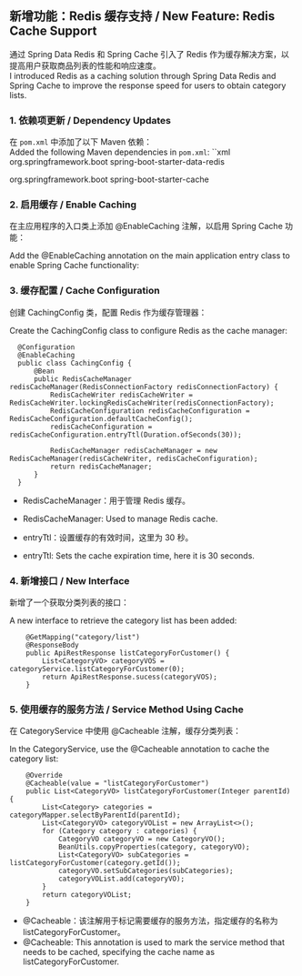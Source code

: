 ## 新增功能：Redis 缓存支持 / New Feature: Redis Cache Support

通过 Spring Data Redis 和 Spring Cache 引入了 Redis 作为缓存解决方案，以提高用户获取商品列表的性能和响应速度。  
I introduced Redis as a caching solution through Spring Data Redis and Spring Cache to improve the response speed for users to obtain category lists.

### 1. 依赖项更新 / Dependency Updates

在 `pom.xml` 中添加了以下 Maven 依赖：  
Added the following Maven dependencies in `pom.xml`:
        ``xml
<dependency>
    <groupId>org.springframework.boot</groupId>
    <artifactId>spring-boot-starter-data-redis</artifactId>
</dependency>

<dependency>
    <groupId>org.springframework.boot</groupId>
    <artifactId>spring-boot-starter-cache</artifactId>
</dependency>

### 2. 启用缓存 / Enable Caching
在主应用程序的入口类上添加 @EnableCaching 注解，以启用 Spring Cache 功能：

Add the @EnableCaching annotation on the main application entry class to enable Spring Cache functionality:

### 3. 缓存配置 / Cache Configuration
创建 CachingConfig 类，配置 Redis 作为缓存管理器：

Create the CachingConfig class to configure Redis as the cache manager:

      @Configuration
      @EnableCaching
      public class CachingConfig {
          @Bean
          public RedisCacheManager redisCacheManager(RedisConnectionFactory redisConnectionFactory) {
              RedisCacheWriter redisCacheWriter = RedisCacheWriter.lockingRedisCacheWriter(redisConnectionFactory);
              RedisCacheConfiguration redisCacheConfiguration = RedisCacheConfiguration.defaultCacheConfig();
              redisCacheConfiguration = redisCacheConfiguration.entryTtl(Duration.ofSeconds(30));
      
              RedisCacheManager redisCacheManager = new RedisCacheManager(redisCacheWriter, redisCacheConfiguration);
              return redisCacheManager;
          }
      }

* RedisCacheManager：用于管理 Redis 缓存。

* RedisCacheManager: Used to manage Redis cache.

* entryTtl：设置缓存的有效时间，这里为 30 秒。

* entryTtl: Sets the cache expiration time, here it is 30 seconds.

### 4. 新增接口 / New Interface
新增了一个获取分类列表的接口：

A new interface to retrieve the category list has been added:

        @GetMapping("category/list")
        @ResponseBody
        public ApiRestResponse listCategoryForCustomer() {
            List<CategoryVO> categoryVOS = categoryService.listCategoryForCustomer(0);
            return ApiRestResponse.sucess(categoryVOS);
        }
### 5. 使用缓存的服务方法 / Service Method Using Cache
在 CategoryService 中使用 @Cacheable 注解，缓存分类列表：

In the CategoryService, use the @Cacheable annotation to cache the category list:

        @Override
        @Cacheable(value = "listCategoryForCustomer")
        public List<CategoryVO> listCategoryForCustomer(Integer parentId) {
            List<Category> categories = categoryMapper.selectByParentId(parentId);
            List<CategoryVO> categoryVOList = new ArrayList<>();
            for (Category category : categories) {
                CategoryVO categoryVO = new CategoryVO();
                BeanUtils.copyProperties(category, categoryVO);
                List<CategoryVO> subCategories = listCategoryForCustomer(category.getId());
                categoryVO.setSubCategories(subCategories);
                categoryVOList.add(categoryVO);
            }
            return categoryVOList;
        }
* @Cacheable：该注解用于标记需要缓存的服务方法，指定缓存的名称为 listCategoryForCustomer。
* @Cacheable: This annotation is used to mark the service method that needs to be cached, specifying the cache name as listCategoryForCustomer.
  
